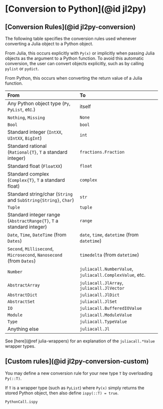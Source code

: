 # [Conversion to Python](@id jl2py)

## [Conversion Rules](@id jl2py-conversion)

The following table specifies the conversion rules used whenever converting a Julia object to a Python object.

From Julia, this occurs explicitly with `Py(x)` or implicitly when passing Julia objects as the argument to a Python function.
To avoid this automatic conversion, the user can convert objects explicitly, such as by calling `pylist` or `pydict`.

From Python, this occurs when converting the return value of a Julia function.

| From                                                                | To                                                      |
| :------------------------------------------------------------------ | :------------------------------------------------------ |
| Any Python object type (`Py`, `PyList`, etc.)                       | itself                                                  |
| `Nothing`, `Missing`                                                | `None`                                                  |
| `Bool`                                                              | `bool`                                                  |
| Standard integer (`IntXX`, `UIntXX`, `BigInt`)                      | `int`                                                   |
| Standard rational (`Rational{T}`, `T` a standard integer)           | `fractions.Fraction`                                    |
| Standard float (`FloatXX`)                                          | `float`                                                 |
| Standard complex (`Complex{T}`, `T` a standard float)               | `complex`                                               |
| Standard string/char (`String` and `SubString{String}`, `Char`)     | `str`                                                   |
| `Tuple`                                                             | `tuple`                                                 |
| Standard integer range (`AbstractRange{T}`, `T` a standard integer) | `range`                                                 |
| `Date`, `Time`, `DateTime` (from `Dates`)                           | `date`, `time`, `datetime` (from `datetime`)            |
| `Second`, `Millisecond`, `Microsecond`, `Nanosecond` (from `Dates`) | `timedelta` (from `datetime`)                           |
| `Number`                                                            | `juliacall.NumberValue`, `juliacall.ComplexValue`, etc. |
| `AbstractArray`                                                     | `juliacall.JlArray`, `juliacall.JlVector`         |
| `AbstractDict`                                                      | `juliacall.JlDict`                                   |
| `AbstractSet`                                                       | `juliacall.JlSet`                                    |
| `IO`                                                                | `juliacall.BufferedIOValue`                             |
| `Module`                                                            | `juliacall.ModuleValue`                                 |
| `Type`                                                              | `juliacall.TypeValue`                                   |
| Anything else                                                       | `juliacall.Jl`                                    |

See [here](@ref julia-wrappers) for an explanation of the `juliacall.*Value` wrapper types.

## [Custom rules](@id jl2py-conversion-custom)

You may define a new conversion rule for your new type `T` by overloading `Py(::T)`.

If `T` is a wrapper type (such as `PyList`) where `Py(x)` simply returns the stored Python
object, then also define `ispy(::T) = true`.

```@docs
PythonCall.ispy
```
